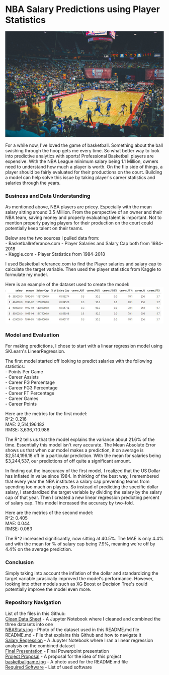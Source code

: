 # NBA Salary Predictions using Player Statistics

![alt text](/.images/basketballgame.jpg)

For a while now, I've loved the game of basketball. Something about the ball swishing through the hoop gets me every time. So what better way to look into predictive analytics with sports! Professional Basketball players are expensive. With the NBA League minimum salary being 1.1 Million, owners need to understand how much a player is worth. On the flip side of things, a player should be fairly evaluated for their productions on the court. Building a model can help solve this issue by taking player's career statistics and salaries through the years. 

### Business and Data Understanding
As mentioned above, NBA players are pricey. Especially with the mean salary sitting around 3.5 Million. From the perspective of an owner and their NBA team, saving money and properly evaluating talent is important. Not to mention properly paying players for their production on the court could potentially keep talent on their teams. 
 
Below are the two sources I pulled data from:\
    - Basketballreferance.com - Player Salaries and Salary Cap both from 1984-2018\
    - Kaggle.com - Player Statistics from 1984-2018

I used Basketballreferance.com to find the Player salaries and salary cap to calculate the target variable. Then used the player statistics from Kaggle to formulate my model.

Here is an example of the dataset used to create the model:
![alt text](/.images/NBAstats.jpg)

### Model and Evaluation
For making predictions, I chose to start with a linear regression model using SKLearn's LinearRegression. 

The first model started off looking to predict salaries with the following statistics:\
    - Points Per Game\
    - Career Assists\
    - Career FG Percentage\
    - Career FG3 Percentage\
    - Career FT Percentage \
    - Career Games\
    - Career Points

Here are the metrics for the first model:\
    R^2: 0.216 \
    MAE: 2,514,196.182\
    RMSE: 3,636,710.986
    
The R^2 tells us that the model explains the variance about 21.6% of the time. Essentially this model isn't very accurate. 
The Mean Absolute Error shows us that when our model makes a prediction, it on average is $2,514,196.18 off in a particular prediction. With the mean for salaries being $3,244,537, our predictions of off quite a significant amount. 

In finding out the inaccuracy of the first model, I realized that the US Dollar has inflated in value since 1984. In thinking of the best way, I remembered that every year the NBA institutes a salary cap preventing teams from spending too much on players. So instead of predicting the specific dollar salary, I standardized the target variable by dividing the salary by the salary cap of that year. Then I created a new linear regression predicting percent of salary cap. This model increased the accuracy by two-fold. 

Here are the metrics of the second model:\
    R^2: 0.405\
    MAE: 0.044\
    RMSE: 0.063
    
The R^2 increased significantly, now sitting at 40.5%. The MAE is only 4.4% and with the mean for % of salary cap being 7.9%, meaning we're off by 4.4% on the average prediction. 

### Conclusion
Simply taking into account the inflation of the dollar and standardizing the target variable jurasically improved the model's performance. However, looking into other models such as XG Boost or Decision Tree's could potentially improve the model even more. 

### Repository Navigation
List of the files in this Github:\
[Clean Data Sheet]('Clean_Data_Sheet.ipynb') - A Jupyter Notebook where I cleaned and combined the three datasets into one\
[NBAStats.jpg]('.images/NBAstats.jpg') - Photo of the dataset used in this README.md file\
    README.md - File that explains this Github and how to navigate it\
[Salary Regression]('SalaryRegression.ipynb') - A Jupyter Notebook where I ran a linear regression analysis on the combined dataset\
[Final Presentation]('WagnerNBAPredictions') - Final Powerpoint presentation\
[Project Proposal]('WagnerProjectProposal.pdf') - A proposal for the idea of this project\
[basketballgame.jpg]('.images/basketballgame.jpg') - A photo used for the README.md file\
[Required Software]('requirements.txt') - List of used software